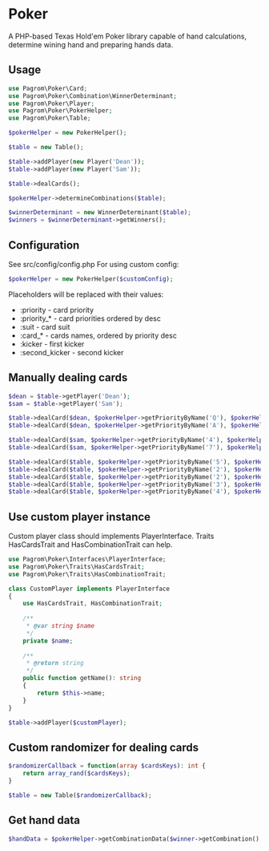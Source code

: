 Poker
=====

A PHP-based Texas Hold'em Poker library capable of hand calculations, determine wining hand and preparing hands data.

Usage
-----

```php
use Pagrom\Poker\Card;
use Pagrom\Poker\Combination\WinnerDeterminant;
use Pagrom\Poker\Player;
use Pagrom\Poker\PokerHelper;
use Pagrom\Poker\Table;

$pokerHelper = new PokerHelper();

$table = new Table();

$table->addPlayer(new Player('Dean'));
$table->addPlayer(new Player('Sam'));

$table->dealCards();

$pokerHelper->determineCombinations($table);

$winnerDeterminant = new WinnerDeterminant($table);
$winners = $winnerDeterminant->getWinners();
```

Configuration
-------------

See src/config/config.php
For using custom config:
```php
$pokerHelper = new PokerHelper($customConfig);
```

Placeholders will be replaced with their values:
* :priority - card priority
* :priority_* - card priorities ordered by desc
* :suit - card suit
* :card_* - cards names, ordered by priority desc
* :kicker - first kicker
* :second_kicker - second kicker

Manually dealing cards
----------------------

```php
$dean = $table->getPlayer('Dean');
$sam = $table->getPlayer('Sam');

$table->dealCard($dean, $pokerHelper->getPriorityByName('Q'), $pokerHelper->getSuitByName('Spade'));
$table->dealCard($dean, $pokerHelper->getPriorityByName('A'), $pokerHelper->getSuitByName('Spade'));

$table->dealCard($sam, $pokerHelper->getPriorityByName('4'), $pokerHelper->getSuitByName('Spade'));
$table->dealCard($sam, $pokerHelper->getPriorityByName('7'), $pokerHelper->getSuitByName('Club'));

$table->dealCard($table, $pokerHelper->getPriorityByName('5'), $pokerHelper->getSuitByName('Heart'));
$table->dealCard($table, $pokerHelper->getPriorityByName('2'), $pokerHelper->getSuitByName('Spade'));
$table->dealCard($table, $pokerHelper->getPriorityByName('2'), $pokerHelper->getSuitByName('Diamond'));
$table->dealCard($table, $pokerHelper->getPriorityByName('3'), $pokerHelper->getSuitByName('Heart'));
$table->dealCard($table, $pokerHelper->getPriorityByName('4'), $pokerHelper->getSuitByName('Club'));
```

Use custom player instance
-----------------------

Custom player class should implements PlayerInterface.
Traits HasCardsTrait and HasCombinationTrait can help.

```php
use Pagrom\Poker\Interfaces\PlayerInterface;
use Pagrom\Poker\Traits\HasCardsTrait;
use Pagrom\Poker\Traits\HasCombinationTrait;

class CustomPlayer implements PlayerInterface
{
    use HasCardsTrait, HasCombinationTrait;
    
    /**
     * @var string $name
     */
    private $name;
    
    /**
     * @return string
     */
    public function getName(): string
    {
        return $this->name;
    }
}

$table->addPlayer($customPlayer);
```

Custom randomizer for dealing cards
-----------------------------------

```php
$randomizerCallback = function(array $cardsKeys): int {
    return array_rand($cardsKeys);
}

$table = new Table($randomizerCallback);
```

Get hand data
-------------

```php
$handData = $pokerHelper->getCombinationData($winner->getCombination(), $winnerDeterminant)
```